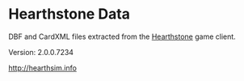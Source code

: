 Hearthstone Data
================

DBF and CardXML files extracted from the
[Hearthstone](http://playhearthstone.com) game client.

Version: 2.0.0.7234

http://hearthsim.info
